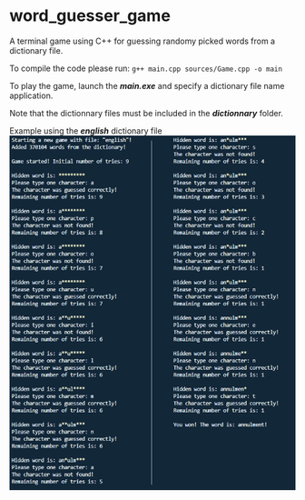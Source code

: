# word_guesser_game
A terminal game using C++ for guessing randomy picked words from a dictionary file.

To compile the code please run:
`g++ main.cpp sources/Game.cpp -o main`

To play the game, launch the __*main.exe*__ and specify a dictionary file name  application.

Note that the dictionnary files must be included in the __*dictionnary*__ folder.

Example using the __*english*__ dictionary file
![GitHub Logo](./example.png)

